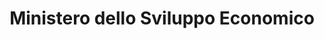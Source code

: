 ---
title: Ministero dello Sviluppo Economico
description: Il Ministero dello Sviluppo Economico Italiano
logo: http://www.apindustriavenezia.it/images/Logo_Ministero_Sviluppo_Economico.gif
---